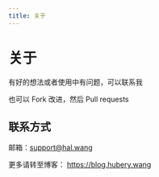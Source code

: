 ```yaml
---
title: 关于
---
```


# 关于

有好的想法或者使用中有问题，可以联系我

也可以 Fork 改进，然后 Pull requests

## 联系方式

邮箱：<support@hal.wang>

更多请转至博客： <https://blog.hubery.wang>
